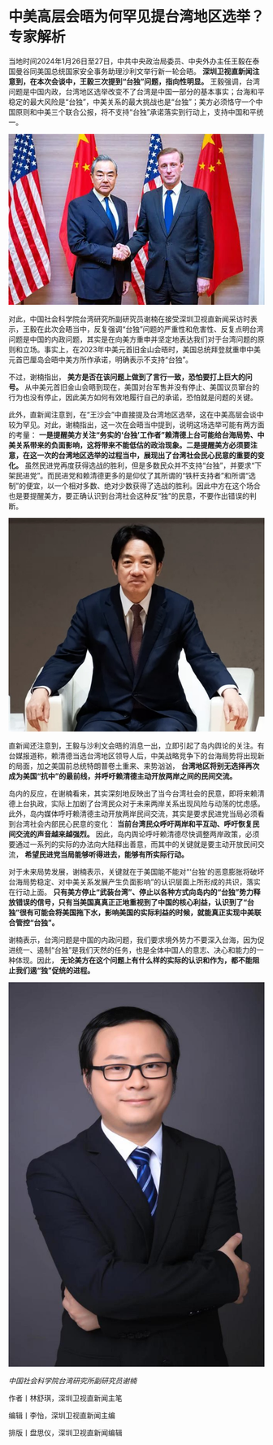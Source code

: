 # 中美高层会晤为何罕见提台湾地区选举？专家解析

当地时间2024年1月26日至27日，中共中央政治局委员、中央外办主任王毅在泰国曼谷同美国总统国家安全事务助理沙利文举行新一轮会晤。
**深圳卫视直新闻注意到，在本次会谈中，王毅三次提到“台独”问题，指向性明显。**
王毅强调，台湾问题是中国内政，台湾地区选举改变不了台湾是中国一部分的基本事实；台海和平稳定的最大风险是“台独”，中美关系的最大挑战也是“台独”；美方必须恪守一个中国原则和中美三个联合公报，将不支持“台独”承诺落实到行动上，支持中国和平统一。

![3ee1cf0a6dd25e91f236c23975a8a7c6.jpg](https://raw.githubusercontent.com/qqhsx/qqnews_image/main/2024/01/28/中美高层会晤为何罕见提台湾地区选举？专家解析/3ee1cf0a6dd25e91f236c23975a8a7c6.jpg)

对此，中国社会科学院台湾研究所副研究员谢楠在接受深圳卫视直新闻采访时表示，王毅在此次会晤当中，反复强调“台独”问题的严重性和危害性、反复点明台湾问题是中国的内政问题，其实是在向美方重申并坚定地表达我们对于台湾问题的原则和立场。事实上，在2023年中美元首旧金山会晤时，美国总统拜登就重申中美元首巴厘岛会晤中美方所作承诺，明确表示不支持“台独”。

不过，谢楠指出， **美方是否在该问题上做到了言行一致，恐怕要打上巨大的问号。**
从中美元首旧金山会晤到现在，美国对台军售并没有停止、美国议员窜台的行为也没有停止，因此美方如何有效地履行自己的承诺，恐怕就是问题的关键。

此外，直新闻注意到，在“王沙会”中直接提及台湾地区选举，这在中美高层会谈中较为罕见。对此，谢楠指出，这一次在会晤当中提到，说明这场选举可能有两方面的考量：
**一是提醒美方关注“务实的‘台独’工作者”赖清德上台可能给台海局势、中美关系带来的负面影响，这将带来不能低估的政治现象。二是提醒美方必须要注意，在这一次的台湾地区选举的过程当中，展现出了台湾社会民心民意的重要的变化。**
虽然民进党再度获得选战的胜利，但是多数民众并不支持“台独”，并要求“下架民进党”。而民进党和赖清德更多的是仰仗了其所谓的“铁杆支持者”和所谓“选制”的便宜，以一个相对多数、绝对少数获得了选战的胜利。因此中方在这个场合也是要提醒美方，要正确认识到台湾社会这种反“独”的民意，不要作出错误的判断。

![c735acc988ababf06abd609950e21f85.jpg](https://raw.githubusercontent.com/qqhsx/qqnews_image/main/2024/01/28/中美高层会晤为何罕见提台湾地区选举？专家解析/c735acc988ababf06abd609950e21f85.jpg)

直新闻还注意到，王毅与沙利文会晤的消息一出，立即引起了岛内舆论的关注。有台媒报道称，赖清德当选台湾地区领导人后，中美战略竞争下的台海局势将出现新的局面，加之美国前总统特朗普卷土重来、来势汹汹，
**台湾地区将别无选择再次成为美国“抗中”的最前线，并呼吁赖清德主动开放两岸之间的民间交流。**

岛内的反应，在谢楠看来，其实深刻地反映出了当今台湾社会的民意，即将来赖清德上台执政，实际上加剧了台湾民众对于未来两岸关系出现风险与动荡的忧虑感。此外，岛内媒体呼吁赖清德主动开放两岸民间交流，其实是要求民进党当局必须看到台湾社会内部民心民意的变化：
**当前台湾民众呼吁两岸和平互动、呼吁恢复民间交流的声音越来越强烈。**
因此，岛内舆论呼吁赖清德尽快调整两岸政策，必须要通过一系列的实际的办法向大陆释出善意，而其中的关键就是要主动开放民间交流，
**希望民进党当局能够听得进去，能够有所实际行动。**

对于未来局势发展，谢楠表示，关键就在于美国能不能对“‘台独’的恶意膨胀将破坏台海局势稳定、对中美关系发展产生负面影响”的认识层面上所形成的共识，落实在行动上面。
**只有美方停止“武装台湾”、停止以各种方式向岛内的“台独”势力释放错误的信号，只有当美国真真正正地重视到了中国的核心利益，认识到了“台独”很有可能会将美国拖下水，影响美国的实际利益的时候，就能真正实现中美联合管控“台独”。**

谢楠表示，台湾问题是中国的内政问题，我们要求境外势力不要深入台海，因为促进统一、遏制“台独”是我们天然的任务，也是全体中国人的意志、决心和能力的一种体现。因此，
**无论美方在这个问题上有什么样的实际的认识和作为，都不能阻止我们遏“独”促统的进程。**

![ecf46df7ab94e15fb2d2417681bec824.jpg](https://raw.githubusercontent.com/qqhsx/qqnews_image/main/2024/01/28/中美高层会晤为何罕见提台湾地区选举？专家解析/ecf46df7ab94e15fb2d2417681bec824.jpg)

_中国社会科学院台湾研究所副研究员谢楠_

作者丨林舒琪，深圳卫视直新闻主笔

编辑丨李怡，深圳卫视直新闻主编

排版丨盘思仪，深圳卫视直新闻编辑

